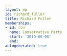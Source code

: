 ```yaml
---
layout: mp
id: richard_fuller
title: Richard Fuller
memberships:
- id: con
  name: Conservative Party
  start: '2010-06-08'
  end: 
autogenerated: true
---
```

